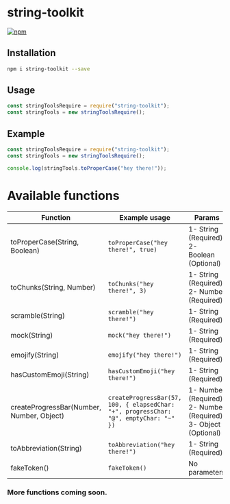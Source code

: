 # string-toolkit
[![npm](https://img.shields.io/npm/dm/string-toolkit.svg)](https://www.npmjs.com/package/string-toolkit)

## Installation

```bash
npm i string-toolkit --save
```

## Usage

```js
const stringToolsRequire = require("string-toolkit");
const stringTools = new stringToolsRequire();
```

## Example

```js
const stringToolsRequire = require("string-toolkit");
const stringTools = new stringToolsRequire();

console.log(stringTools.toProperCase("hey there!"));
```

# Available functions

Function | Example usage | Params | Output
--- | --- | --- | ---
toProperCase(String, Boolean) | `toProperCase("hey there!", true)` | 1- String (Required)<br>2- Boolean (Optional) | `"Hey There!"`
toChunks(String, Number) | `toChunks("hey there!", 3)`| 1- String (Required)<br>2- Number (Required) | `[ 'hey', ' th', 'ere', '!' ]`
scramble(String) | `scramble("hey there!")` | 1- String (Required) | `"rte! ehyhe"`
mock(String) | `mock("hey there!")` | 1- String (Required) | `"hEy tHeRe!"`
emojify(String) | `emojify("hey there!")` | 1- String (Required) | `":regional_indicator_h::regional_indicator_e::regional_indicator_y: :regional_indicator_t::regional_indicator_h::regional_indicator_e::regional_indicator_r::regional_indicator_e::exclamation:"`
hasCustomEmoji(String) | `hasCustomEmoji("hey there!")` | 1- String (Required) | `"No custom emoji detected"`
createProgressBar(Number, Number, Object) | `createProgressBar(57, 100, { elapsedChar: "+", progressChar: "@", emptyChar: "~" })` | 1- Number (Required)<br>2- Number (Required)<br>3- Object (Optional) | `"+++++++++++++++++++++++++++++@~~~~~~~~~~~~~~~~~~~~"`
toAbbreviation(String) | `toAbbreviation("hey there!")` | 1- String (Required) | `"ht"`
fakeToken() | `fakeToken()` | No parameters | `NDYxOTU5NjQ2NzY4NzU5ODEyNA==.itPxe4.X2B1p3kjQqcpPNxnm30XwX7q4N`

### More functions coming soon.